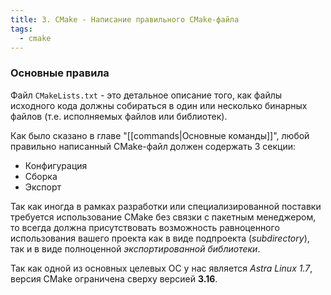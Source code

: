 ```yaml
---
title: 3. CMake - Написание правильного CMake-файла
tags:
  - cmake
---
```

### Основные правила
Файл `CMakeLists.txt` - это детальное описание того, как файлы исходного кода должны собираться в один или несколько бинарных файлов (т.е. исполняемых файлов или библиотек).

Как было сказано в главе "[[commands|Основные команды]]", любой правильно написанный CMake-файл должен содержать 3 секции:
- Конфигурация
- Сборка
- Экспорт

Так как иногда в рамках разработки или специализированной поставки требуется использование CMake без связки с пакетным менеджером, то всегда должна присутствовать возможность равноценного использования вашего проекта как в виде подпроекта (*subdirectory*), так и в виде полноценной *экспортированной библиотеки*.

Так как одной из основных целевых ОС у нас является *Astra Linux 1.7*, версия CMake ограничена сверху версией **3.16**.

